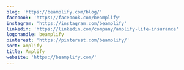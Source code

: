 ```yaml
---
blog: 'https://beamplify.com/blog/'
facebook: 'https://facebook.com/beamplify'
instagram: 'https://instagram.com/beamplify'
linkedin: 'https://linkedin.com/company/amplify-life-insurance'
logohandle: beamplify
pinterest: 'https://pinterest.com/beamplify/'
sort: amplify
title: Amplify
website: 'https://beamplify.com/'
---
```

